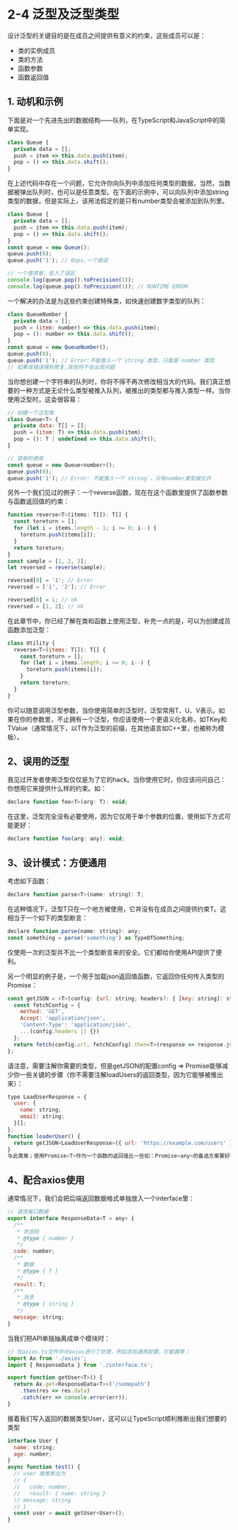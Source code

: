 # 2-4 泛型及泛型类型

设计泛型的关键目的是在成员之间提供有意义的约束，这些成员可以是：

* 类的实例成员
* 类的方法
* 函数参数
* 函数返回值

## 1. 动机和示例
下面是对一个先进先出的数据结构——队列，在TypeScript和JavaScript中的简单实现。

```js
class Queue {
  private data = [];
  push = item => this.data.push(item);
  pop = () => this.data.shift();
}
```

在上述代码中存在一个问题，它允许你向队列中添加任何类型的数据，当然，当数据被弹出队列时，也可以是任意类型。在下面的示例中，可以向队列中添加string类型的数据，但是实际上，该用法假定的是只有number类型会被添加到队列里。

```js
class Queue {
  private data = [];
  push = item => this.data.push(item);
  pop = () => this.data.shift();
}
const queue = new Queue();
queue.push(0);
queue.push('1'); // 0ops,一个错误

// 一个使用者，走入了误区
console.log(queue.pop().toPrecision(1));
console.log(queue.pop().toPrecision(1)); // RUNTIME ERROR
```

一个解决的办法是为这些约束创建特殊类，如快速创建数字类型的队列：

```js
class QueueNumber {
  private data = [];
  push = (item: number) => this.data.push(item);
  pop = (): number => this.data.shift();
}
const queue = new QueueNumber();
queue.push(0);
queue.push('1'); // Error:不能推入一个`string`类型，只能是`number`类型
// 如果该错误得到修复,其他将不会出现问题
```

当你想创建一个字符串的队列时，你将不得不再次修改相当大的代码。我们真正想要的一种方式是无论什么类型被推入队列，被推出的类型都与推入类型一样。当你使用泛型时，这会很容易：

```js
// 创建一个泛型类
class Queue<T> {
  private data: T[] = [];
  push = (item: T) => this.data.push(item);
  pop = (): T | undefined => this.data.shift();
}

// 简单的使用
const queue = new Queue<number>();
queue.push(0);
queue.push('1'); // Error: 不能推入一个`string`，只有number类型被允许
```

另外一个我们见过的例子：一个reverse函数，现在在这个函数里提供了函数参数与函数返回值的约束：

```js
function reverse<T>(items: T[]): T[] {
  const toreturn = [];
  for (let i = items.length - 1; i >= 0; i--) {
    toreturn.push(items[i]);
  }
  return toreturn;
}
const sample = [1, 2, 3];
let reversed = reverse(sample);

reversed[0] = '1'; // Error
reversed = ['1', '2']; // Error

reversed[0] = 1; // ok
reversed = [1, 2]; // ok
```

在此章节中，你已经了解在类和函数上使用泛型，补充一点的是，可以为创建成员函数添加泛型：

```js
class Utility {
  reverse<T>(items: T[]): T[] {
    const toreturn = [];
    for (let i = items.length; i >= 0; i--) {
      toreturn.push(items[i]);
    }
    return toreturn;
  }
}
```

你可以随意调用泛型参数，当你使用简单的泛型时，泛型常用T、U、V表示。如果在你的参数里，不止拥有一个泛型，你应该使用一个更语义化名称，如TKey和TValue（通常情况下，以T作为泛型的前缀，在其他语言如C++里，也被称为模板）。

## 2、误用的泛型

我见过开发者使用泛型仅仅是为了它的hack。当你使用它时，你应该问问自己：你想用它来提供什么样的约束。如：

```js
declare function foo<T>(arg: T): void;
```

在这里，泛型完全没有必要使用，因为它仅用于单个参数的位置，使用如下方式可能更好：

```js
declare function foo(arg: any): void;
```

## 3、设计模式：方便通用

考虑如下函数：

```js
declare function parse<T>(name: string): T;
```

在这种情况下，泛型T只在一个地方被使用，它并没有在成员之间提供约束T。这相当于一个如下的类型断言：

```js
declare function parse(name: string): any;
const something = parse('something') as TypeOfSomething;
```

仅使用一次的泛型并不比一个类型断言来的安全。它们都给你使用API提供了便利。

另一个明显的例子是，一个用于加载json返回值函数，它返回你任何传入类型的Promise：

```js
const getJSON = <T>(config: {url: string; headers?: { [key: string]: string }}): Promise<T> => {
  const fetchConfig = {
    method: 'GET',
    Accept: 'application/json',
    'Content-Type': 'application/json',
    ...(config.headers || {})
  };
  return fetch(config.url, fetchConfig).then<T>(response => response.json());
};
```

请注意，需要注解你需要的类型，但是getJSON<T>的配置config => Promise<T>能够减少你一些关键的步骤（你不需要注解loadUsers的返回类型，因为它能够被推出来）：

```js
type LoadUserResponse = {
  user: {
    name: string;
    email: string;
  }[];
};
function loaderUser() {
  return getJSON<LoadUserResponse>({ url: 'https://example.com/users' });
}
与此类推；使用Promise<T>作为一个函数的返回值比一些如：Promise<any>的备选方案要好很多。
```

## 4、配合axios使用

通常情况下，我们会把后端返回数据格式单独放入一个interface里：

```js
// 请求接口数据
export interface ResponseData<T = any> {
  /**
   * 状态码
   * @type { number }
   */
  code: number;
  /**
   * 数据
   * @type { T }
   */
  result: T;
  /**
   * 消息
   * @type { string }
   */
  message: string;
}
```

当我们把API单独抽离成单个模块时：

```js
// 在axios.ts文件中对axios进行了处理，例如添加通用配置，拦截器等；
import Ax from './axios';
import { ResponseData } from './interface.ts';

export function getUser<T>() {
  return Ax.get<ResponseData<T>>('/somepath')
    .then(res => res.data)
    .catch(err => console.error(err));
}
```

接着我们写入返回的数据类型User，这可以让TypeScript顺利推断出我们想要的类型

```js
interface User {
  name: string;
  age: number;
}
async function test() {
  // user 被推断出为
  // {
  //   code: number,
  //   result: { name: string }
  // message: string
  // }
  const user = await getUser<User>();
}
```

